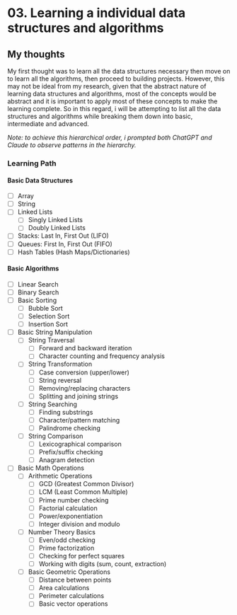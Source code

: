 # 03. Learning a individual data structures and algorithms

## My thoughts

My first thought was to learn all the data structures necessary then move on to learn all the algorithms, then proceed to building projects.
However, this may not be ideal from my research, given that the abstract nature of learning data structures and algorithms, most of the concepts would be abstract and it is important to apply most of these concepts to make the learning complete. So in this regard, i will be attempting to list all the data structures and algorithms while breaking them down into basic, intermediate and advanced.

_Note: to achieve this hierarchical order, i prompted both ChatGPT and Claude to observe patterns in the hierarchy._

### Learning Path

#### Basic Data Structures

- [ ] Array
- [ ] String
- [ ] Linked Lists
  - [ ] Singly Linked Lists
  - [ ] Doubly Linked Lists
- [ ] Stacks: Last In, First Out (LIFO)
- [ ] Queues: First In, First Out (FIFO)
- [ ] Hash Tables (Hash Maps/Dictionaries)

#### Basic Algorithms

- [ ] Linear Search
- [ ] Binary Search
- [ ] Basic Sorting
  - [ ] Bubble Sort
  - [ ] Selection Sort
  - [ ] Insertion Sort
- [ ] Basic String Manipulation
  - [ ] String Traversal
    - [ ] Forward and backward iteration
    - [ ] Character counting and frequency analysis
  - [ ] String Transformation
    - [ ] Case conversion (upper/lower)
    - [ ] String reversal
    - [ ] Removing/replacing characters
    - [ ] Splitting and joining strings
  - [ ] String Searching
    - [ ] Finding substrings
    - [ ] Character/pattern matching
    - [ ] Palindrome checking
  - [ ] String Comparison
    - [ ] Lexicographical comparison
    - [ ] Prefix/suffix checking
    - [ ] Anagram detection
- [ ] Basic Math Operations
  - [ ] Arithmetic Operations
    - [ ] GCD (Greatest Common Divisor)
    - [ ] LCM (Least Common Multiple)
    - [ ] Prime number checking
    - [ ] Factorial calculation
    - [ ] Power/exponentiation
    - [ ] Integer division and modulo
  - [ ] Number Theory Basics
    - [ ] Even/odd checking
    - [ ] Prime factorization
    - [ ] Checking for perfect squares
    - [ ] Working with digits (sum, count, extraction)
  - [ ] Basic Geometric Operations
    - [ ] Distance between points
    - [ ] Area calculations
    - [ ] Perimeter calculations
    - [ ] Basic vector operations
